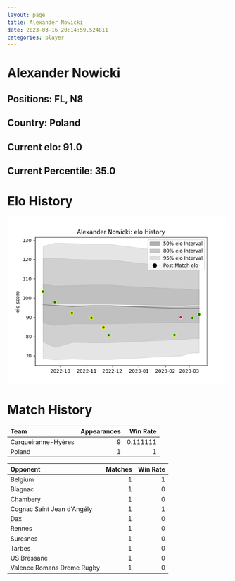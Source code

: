 ```yaml
---  
layout: page  
title: Alexander Nowicki  
date: 2023-03-16 20:14:59.524811  
categories: player  
---
```

# Alexander Nowicki

## Positions: FL, N8

## Country: Poland

## Current elo: 91.0

## Current Percentile: 35.0

# Elo History


![elo history](history_AlexanderNowicki.png)
# Match History


| Team                |   Appearances |   Win Rate |
|:--------------------|--------------:|-----------:|
| Carqueiranne-Hyères |             9 |   0.111111 |
| Poland              |             1 |   1        |

| Opponent                   |   Matches |   Win Rate |
|:---------------------------|----------:|-----------:|
| Belgium                    |         1 |          1 |
| Blagnac                    |         1 |          0 |
| Chambery                   |         1 |          0 |
| Cognac Saint Jean d'Angély |         1 |          1 |
| Dax                        |         1 |          0 |
| Rennes                     |         1 |          0 |
| Suresnes                   |         1 |          0 |
| Tarbes                     |         1 |          0 |
| US Bressane                |         1 |          0 |
| Valence Romans Drome Rugby |         1 |          0 |